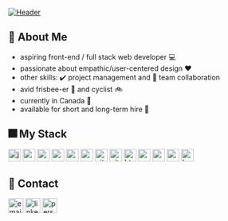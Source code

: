 [![Header](https://res.cloudinary.com/karlkris/image/upload/v1603044536/portfolio/headers/name_header_gmygi6.png)](https://github.com/karlkristopher)
## 👋 About Me

- aspiring front-end / full stack web developer 💻
- passionate about empathic/user-centered design ❤️
- other skills: ✔️ project management and 🙌 team collaboration
- avid frisbee-er 🔵 and cyclist 🚲
- currently in Canada 🐻
- available for short and long-term hire 🤝

## 🎆 My Stack
<p>
  <img src="https://img.shields.io/badge/javascript-F7DF1E?style=flat-square&logo=javascript&logoColor=white&labelColor=2C2C30" alt="javascript-badge" height="25"  />  
  <img src="https://img.shields.io/badge/react-61DAFB?style=flat-square&logo=react&logoColor=white&labelColor=2C2C30" alt="react-badge" height="25"  />
  <img src="https://img.shields.io/badge/node.js-339933?style=flat-square&logo=node.js&logoColor=white&labelColor=2C2C30" alt="nodejs-badge" height="25"  />
  <img src="https://img.shields.io/badge/ex-express-000000?style=flat-square&labelColor=2C2C30" alt="express-badge" height="25"  />
  <img src="https://img.shields.io/badge/mongodb-47A248?style=flat-square&logo=mongodb&logoColor=white&labelColor=2C2C30" alt="mongodb-badge" height="25"  />
  <img src="https://img.shields.io/badge/socket.io-010101?style=flat-square&logo=socket.io&logoColor=white&labelColor=2C2C30" alt="socket-io-badge" height="25"  />
  <img src="https://img.shields.io/badge/git-f05032?style=flat-square&logo=git&logoColor=white&labelColor=2C2C30" alt="git-badge" height="25"  />
  <img src="https://img.shields.io/badge/github-181717?style=flat-square&logo=github&logoColor=white&labelColor=2C2C30" alt="github-badge" height="25"  />
  <img src="https://img.shields.io/badge/html5-E34F26?style=flat-square&logo=html5&logoColor=white&labelColor=2C2C30" alt="html5-badge" height="25"  />
  <img src="https://img.shields.io/badge/css3-1572B6?style=flat-square&logo=css3&logoColor=white&labelColor=2C2C30" alt="css3-badge" height="25"  />
  <img src="https://img.shields.io/badge/sass-cc6699?style=flat-square&logo=sass&logoColor=white&labelColor=2C2C30" alt="sass-badge" height="25"  />
  <img src="https://img.shields.io/badge/material.ui-0081cb?style=flat-square&logo=material-ui&logoColor=white&labelColor=2C2C30" alt="material-ui-badge" height="25"  />
  <img src="https://img.shields.io/badge/bootstrap-563d7c?style=flat-square&logo=bootstrap&logoColor=white&labelColor=2C2C30" alt="bootstrap-badge" height="25"  />
</p>




## 💌 Contact
<a href="mailto:karl@secen.ca"><img src="https://img.shields.io/badge/karl@secen.ca-d14836?style=flat-square&logo=gmail&logoColor=white&labelColor=d14836" alt="email-badge" height="30"  /></a>
<a href="https://www.linkedin.com/in/karl-secen/"><img src="https://img.shields.io/badge/linkedin-0077b5?style=flat-square&logo=linkedin&logoColor=white&labelColor=0077b5" alt="linkedin-badge" height="30"  /></a>
<a href="https://secen.ca"><img src="https://img.shields.io/badge/www.secen.ca-4e9ccf?style=flat-square&logo=google-chrome&logoColor=white&labelColor=4e9ccf" alt="personal-website-badge" height="30"  /></a>
